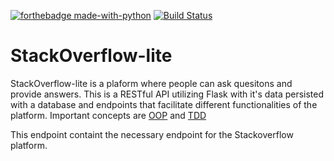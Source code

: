 [![forthebadge made-with-python](http://ForTheBadge.com/images/badges/made-with-python.svg)](https://www.python.org/)
[![Build Status](https://travis-ci.com/Siffersari/StackOverflow-lite.svg?branch=develop)](https://travis-ci.com/Siffersari/StackOverflow-lite)

# StackOverflow-lite

StackOverflow-lite is a plaform where people can ask quesitons and provide answers. This is a RESTful API utilizing Flask with it's data persisted with a database and endpoints that facilitate different functionalities of the platform. Important concepts are [OOP](https://en.wikipedia.org/wiki/Object-oriented_programming) and [TDD](https://en.wikipedia.org/wiki/Test-driven_development)



This endpoint containt the necessary endpoint for the Stackoverflow platform.